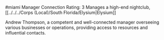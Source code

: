 #miami 
Manager
Connection Rating: 3
Manages a high-end nightclub, [[../../../Corps (Local)/South Florida/Elysium|Elysium]]

Andrew Thompson, a competent and well-connected manager overseeing various businesses or operations, providing access to resources and influential contacts.